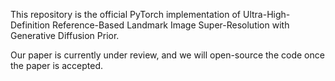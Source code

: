 This repository is the official PyTorch implementation of Ultra-High-Definition Reference-Based Landmark Image Super-Resolution with Generative Diffusion Prior.

Our paper is currently under review, and we will open-source the code once the paper is accepted.

